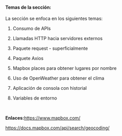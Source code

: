 <h4>Temas de la sección:</h4><p>La sección se enfoca en los siguientes temas:</p><ol><li><p>Consumo de APIs</p></li><li><p>Llamadas HTTP hacia servidores externos</p></li><li><p>Paquete request - superficialmente</p></li><li><p>Paquete Axios</p></li><li><p>Mapbox places para obtener lugares por nombre</p></li><li><p>Uso de OpenWeather para obtener el clima</p></li><li><p>Aplicación de consola con historial</p></li><li><p>Variables de entorno</p></li></ol><p><br></p>

<p><strong>Enlaces:</strong><a href="https://www.mapbox.com/" rel="noopener noreferrer" target="_blank">https://www.mapbox.com/</a></p><p><a href="https://docs.mapbox.com/api/search/geocoding/" rel="noopener noreferrer" target="_blank">https://docs.mapbox.com/api/search/geocoding/</a></p><p><br></p>
